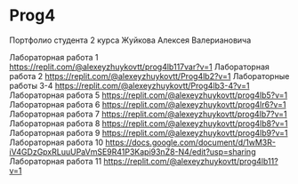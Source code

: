 # Prog4
Портфолио студента 2 курса Жуйкова Алексея Валериановича

Лабораторная работа 1
https://replit.com/@alexeyzhuykovtt/prog4lb117var?v=1
Лабораторная работа 2
https://replit.com/@alexeyzhuykovtt/Prog4lb2?v=1
Лабораторные работы 3-4
https://replit.com/@alexeyzhuykovtt/Prog4lb3-4?v=1
Лабораторная работа 5
https://replit.com/@alexeyzhuykovtt/prog4lb5?v=1
Лабораторная работа 6
https://replit.com/@alexeyzhuykovtt/prog4lr6?v=1
Лабораторная работа 7
https://replit.com/@alexeyzhuykovtt/prog4lb7?v=1
Лабораторная работа 8
https://replit.com/@alexeyzhuykovtt/prog4lb8?v=1
Лабораторная работа 9
https://replit.com/@alexeyzhuykovtt/prog4lb9?v=1
Лабораторная работа 10
https://docs.google.com/document/d/1wM3R-iV4GDzGpxRLuuUPaVmSE9R41P3Kapi93nZ8-N4/edit?usp=sharing
Лабораторная работа 11
https://replit.com/@alexeyzhuykovtt/prog4lb11?v=1
